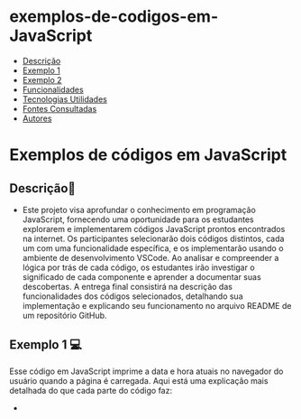# exemplos-de-codigos-em-JavaScript

* [Descrição](#descrição)
* [Exemplo 1](#exemplo-1-💻)
* [Exemplo 2](#exemplo-2-💻)
* [Funcionalidades](#funcionalidades)
* [Tecnologias Utilidades](#tecnologias-utilizadas)
* [Fontes Consultadas](#fontes-consultadas)
* [Autores](#autores)
 
# Exemplos de códigos em JavaScript
 
## Descrição📖
- Este projeto visa aprofundar o conhecimento em programação JavaScript, fornecendo uma oportunidade para os estudantes explorarem e implementarem códigos JavaScript prontos encontrados na internet. Os participantes selecionarão dois códigos distintos, cada um com uma funcionalidade específica, e os implementarão usando o ambiente de desenvolvimento VSCode. Ao analisar e compreender a lógica por trás de cada código, os estudantes irão investigar o significado de cada componente e aprender a documentar suas descobertas. A entrega final consistirá na descrição das funcionalidades dos códigos selecionados, detalhando sua implementação e explicando seu funcionamento no arquivo README de um repositório GitHub.

## Exemplo 1 💻

Esse código em JavaScript imprime a data e hora atuais no navegador do usuário quando a página é carregada. Aqui está uma explicação mais detalhada do que cada parte do código faz:

- <script type="text/javascript">: Esta linha define um bloco de script em JavaScript e especifica o tipo de script como JavaScript. Isso indica ao navegador que ele deve interpretar o conteúdo dentro das tags <script> como código JavaScript.

- document.write(Date());: Dentro do bloco de script, document.write() é uma função JavaScript que escreve o conteúdo fornecido no documento HTML. Date() é uma função JavaScript que retorna a data e hora atuais. Portanto, document.write(Date()) escreve a data e hora atuais no documento HTML onde o script está localizado.

Esse código é útil para mostrar a data e hora atuais em uma página da web, por exemplo, em um site de notícias ou em um blog onde a data e hora de publicação são importantes.

## Exemplo 2 💻

Esse código em JavaScript exibe uma mensagem após um atraso de 3 segundos quando o link é clicado. Aqui está uma explicação detalhada:

- <script type="text/javascript">: Mais uma vez, esta linha define um bloco de script em JavaScript.

- function timeMsg() { ... }: Esta função timeMsg é definida para ser chamada quando o link é clicado. Dentro dessa função, setTimeout() é usado para atrasar a execução da função alertMsg() por 3000 milissegundos, ou seja, 3 segundos.

- function alertMsg() { ... }: Esta função alertMsg é chamada após o atraso de 3 segundos. Dentro dela, document.write() é usado para escrever "Terminal Root" no documento HTML.

- <a href="#" onClick="timeMsg()">Clique aqui a mensagem só aparecerá depois de 3 segundos</a>: Este é um link HTML que chama a função timeMsg() quando clicado. Quando o link é clicado, a função timeMsg() é executada, o que leva a um atraso de 3 segundos antes que a mensagem "Terminal Root" seja escrita na página.

Esse código é útil para situações em que você deseja exibir uma mensagem de aviso ou notificação após um certo período de tempo, como em formulários de envio ou em mensagens de confirmação.
 
 
## Funcionalidades 🧠
- Este projeto tem como objetivo explorar e implementar dois códigos JavaScript pré-existentes encontrados na internet. Os códigos selecionados apresentam funcionalidades distintas, como exibir a data e hora atuais e mostrar uma mensagem após um atraso específico. A finalidade deste projeto é permitir que os estudantes compreendam a lógica por trás de códigos prontos, investiguem e identifiquem o significado de cada componente nos códigos escolhidos, e, por fim, descrevam suas funcionalidades no arquivo README do repositório do GitHub. Além disso, os estudantes terão a oportunidade de praticar habilidades de implementação de código em JavaScript usando o VSCode, bem como aprender a documentar e explicar o funcionamento de projetos de software.
 
## Tecnologias Utilizadas🖥️  
- Visual Studio Code;
- Github;
- Git;
- HTML5;
- JavaScript.

 
## Fontes Consultadas 🔗
- [Terminal Root](https://terminalroot.com.br/)
 
## Autores 👥
- [Murilo Tonassi](https://github.com/murilo-tonassi)
- [Pamela Souza](https://github.com/PamelaSouzaSilva)